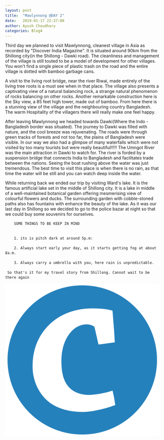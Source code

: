 ```yaml
---
layout: post
title:  "Mawlynnong @DAY 2"
date:   2019-01-17 22:37:00
author: Ayush Choudhary
categories: Blog4
---
```




Third day we planned to visit Mawlynnong, cleanest village in Asia as recorded by "Discover India Magazine". It is situated around 90km from the Shillong city(in the Shillong - Dawki road). The cleanliness and management of the village is still touted to be a model of development for other villages. You won't find a single piece of plastic trash on the road and the entire village is dotted with bamboo garbage cans.

A visit to the living root bridge, near the river Riwai, made entirely of the living tree roots is a must see when in that place. The village also presents a captivating view of a natural balancing rock, a strange natural phenomenon of rocks balancing on other rocks. Another remarkable construction here is the Sky view, a 85 feet high tower, made out of bamboo. From here there is a stunning view of the village and the neighbouring country Bangladesh. The warm Hospitality of the villagers there will really make one feel happy.

After leaving Mawlynnong we headed towards Dawki(Where the Indo - Bangladesh border was situated). The journey to Dawki was filled with nature, and the cool breeze was rejuvenating. The roads were through green tracks of forests and not too far, the plains of Bangladesh were visible. In our way we also had a glimpse of many waterfalls which were not visited by too many tourists but were really beautiful!!!!!
The Umngot River was the main attraction in Dawki to watch for. The river is forded by a suspension bridge that connects India to Bangladesh and facilitates trade between the nations. Seeing the boat rushing above the water was just tremendous. The best time to visit this place is when there is no rain, as that time the water will be still and you can watch deep inside the water.

While returning back we ended our trip by visiting Ward's lake. It is the famous artificial lake set in the middle of Shillong city. It is a lake in middle of a well-maintained botanical garden offering mesmerising view of colourful flowers and ducks. The surrounding garden with cobble-stoned paths also has fountains with enhance the beauty of the lake.
As it was our last day in Shillong so we decided to go to the police bazar at night  so that we could buy some souvenirs for ourselves.

        
        SOME THINGS TO BE KEEP IN MIND


        1. its is pitch dark at around 5p.m:

        2. Always start early your day, as it starts getting fog at about 8a.m.

        3. Always carry a umbrella with you, here rain is unpredictable.

     So that's it for my travel story from Shillong. Cannot wait to be there again
![shillong](/assets/logo.png)


